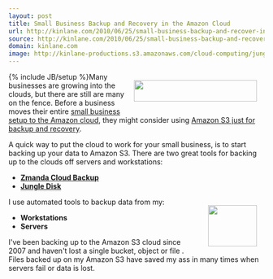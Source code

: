 ```yaml
---
layout: post
title: Small Business Backup and Recovery in the Amazon Cloud
url: http://kinlane.com/2010/06/25/small-business-backup-and-recover-in-the-amazon-cloud/
source: http://kinlane.com/2010/06/25/small-business-backup-and-recover-in-the-amazon-cloud/
domain: kinlane.com
image: http://kinlane-productions.s3.amazonaws.com/cloud-computing/jungle-disk-logo.gif
---
```

{% include JB/setup %}<img class="alignnone" style="padding: 15px;" title="Jungle Disk" src="http://kinlane-productions.s3.amazonaws.com/cloud-computing/jungle-disk-logo.gif" alt="" width="242" height="42" align="right" />Many businesses are growing into the clouds, but there are still are many on the fence. Before a business moves their entire <a href="http://www.kinlane.com/2010/06/amazon-cloud-small-business-setup/">small business setup to the Amazon cloud</a>, they might consider using <a href="http://aws.typepad.com/aws/2010/06/amazon-web-services-for-backup-and-disaster-recovery.html">Amazon S3 just for backup and recovery</a>.<p></p>
A quick way to put the cloud to work for your small business, is to start backing up your data to Amazon S3. There are two great tools for backing up to the clouds off servers and workstations:
<ul class="mainlist">
	<li><strong><a href="http://www.zmanda.com/cloud-backup.html">Zmanda Cloud Backup</a></strong></li>
	<li><strong><a href="https://www.jungledisk.com/" target="_blank">Jungle Disk</a></strong></li>
</ul>
I use automated tools to backup data from my:<img class="alignnone" style="padding: 15px;" title="Zmanda" src="http://kinlane-productions.s3.amazonaws.com/cloud-computing/zmanda.png" alt="" width="96" height="81" align="right" />
<ul class="mainlist">
	<li><strong>Workstations</strong></li>
	<li><strong>Servers </strong></li>
</ul>
I've been backing up to the Amazon S3 cloud since 2007 and haven't lost a single bucket, object or file . Files backed up on my Amazon S3 have saved my ass in many times when servers fail or data is lost.